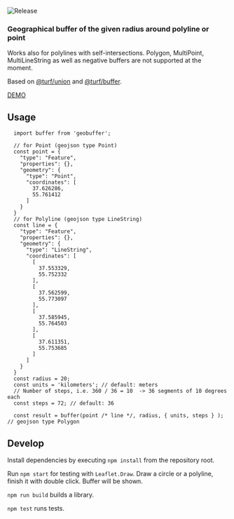 ![Release](https://github.com/arkhemlol/geobuffer/workflows/Release/badge.svg?event=release)

### Geographical buffer of the given radius around polyline or point

Works also for polylines with self-intersections.
Polygon, MultiPoint, MultiLineString as well as negative buffers are not supported at the moment.

Based on [@turf/union](https://github.com/Turfjs/turf/tree/master/packages/turf-union) and [@turf/buffer](https://github.com/Turfjs/turf/tree/master/packages/turf-buffer).

[DEMO](https://arkhemlol.github.io/geobuffer/)

## Usage

```
  import buffer from 'geobuffer';

  // for Point (geojson type Point)
  const point = {
    "type": "Feature",
    "properties": {},
    "geometry": {
      "type": "Point",
      "coordinates": [
        37.626286,
        55.761412
      ]
    }
  }
  // for Polyline (geojson type LineString)
  const line = {
    "type": "Feature",
    "properties": {},
    "geometry": {
      "type": "LineString",
      "coordinates": [
        [
          37.553329,
          55.752332
        ],
        [
          37.562599,
          55.773097
        ],
        [
          37.585945,
          55.764503
        ],
        [
          37.611351,
          55.753685
        ]
      ]
    }
  }
  const radius = 20;
  const units = 'kilometers'; // default: meters
  // Number of steps, i.e. 360 / 36 = 10  -> 36 segments of 10 degrees each
  const steps = 72; // default: 36

  const result = buffer(point /* line */, radius, { units, steps } ); // geojson type Polygon

```

## Develop

Install dependencies by executing `npm install` from the repository root.

Run `npm start` for testing with `Leaflet.Draw`. Draw a circle or a polyline, finish it with double click. Buffer will be shown.

`npm run build` builds a library.

`npm test` runs tests.
